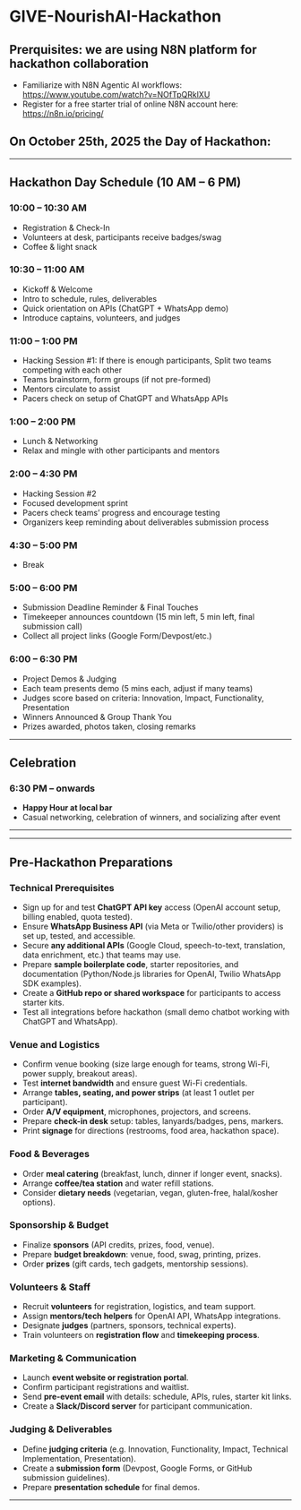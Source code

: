 # GIVE-NourishAI-Hackathon

## Prerquisites: we are using N8N platform for hackathon collaboration
- Familiarize with N8N Agentic AI workflows: https://www.youtube.com/watch?v=NOfTpQRklXU
- Register for a free starter trial of online N8N account here: https://n8n.io/pricing/

  
## On October 25th, 2025 the Day of Hackathon:


***

## Hackathon Day Schedule (10 AM – 6 PM)

### 10:00 – 10:30 AM  
- Registration & Check-In  
- Volunteers at desk, participants receive badges/swag  
- Coffee & light snack

### 10:30 – 11:00 AM  
- Kickoff & Welcome  
- Intro to schedule, rules, deliverables  
- Quick orientation on APIs (ChatGPT + WhatsApp demo)  
- Introduce captains, volunteers, and judges  

### 11:00 – 1:00 PM  
- Hacking Session #1: If there is enough participants, Split two teams competing with each other
- Teams brainstorm, form groups (if not pre-formed)  
- Mentors circulate to assist  
- Pacers check on setup of ChatGPT and WhatsApp APIs  

### 1:00 – 2:00 PM  
- Lunch & Networking  
- Relax and mingle with other participants and mentors  

### 2:00 – 4:30 PM  
- Hacking Session #2  
- Focused development sprint  
- Pacers check teams’ progress and encourage testing  
- Organizers keep reminding about deliverables submission process  

### 4:30 – 5:00 PM  
- Break

### 5:00 – 6:00 PM  
- Submission Deadline Reminder & Final Touches  
- Timekeeper announces countdown (15 min left, 5 min left, final submission call)  
- Collect all project links (Google Form/Devpost/etc.)  

### 6:00 – 6:30 PM  
- Project Demos & Judging  
- Each team presents demo (5 mins each, adjust if many teams)  
- Judges score based on criteria: Innovation, Impact, Functionality, Presentation    
- Winners Announced & Group Thank You  
- Prizes awarded, photos taken, closing remarks  

***

## Celebration

### 6:30 PM – onwards  
- **Happy Hour at local bar**  
- Casual networking, celebration of winners, and socializing after event  

***

***

## Pre-Hackathon Preparations

### Technical Prerequisites
- Sign up for and test **ChatGPT API key** access (OpenAI account setup, billing enabled, quota tested).  
- Ensure **WhatsApp Business API** (via Meta or Twilio/other providers) is set up, tested, and accessible.  
- Secure **any additional APIs** (Google Cloud, speech-to-text, translation, data enrichment, etc.) that teams may use.  
- Prepare **sample boilerplate code**, starter repositories, and documentation (Python/Node.js libraries for OpenAI, Twilio WhatsApp SDK examples).  
- Create a **GitHub repo or shared workspace** for participants to access starter kits.  
- Test all integrations before hackathon (small demo chatbot working with ChatGPT and WhatsApp).  

### Venue and Logistics
- Confirm venue booking (size large enough for teams, strong Wi-Fi, power supply, breakout areas).  
- Test **internet bandwidth** and ensure guest Wi-Fi credentials.  
- Arrange **tables, seating, and power strips** (at least 1 outlet per participant).  
- Order **A/V equipment**, microphones, projectors, and screens.  
- Prepare **check-in desk** setup: tables, lanyards/badges, pens, markers.  
- Print **signage** for directions (restrooms, food area, hackathon space).  

### Food & Beverages
- Order **meal catering** (breakfast, lunch, dinner if longer event, snacks).  
- Arrange **coffee/tea station** and water refill stations.  
- Consider **dietary needs** (vegetarian, vegan, gluten-free, halal/kosher options).  

### Sponsorship & Budget
- Finalize **sponsors** (API credits, prizes, food, venue).  
- Prepare **budget breakdown**: venue, food, swag, printing, prizes.  
- Order **prizes** (gift cards, tech gadgets, mentorship sessions).  

### Volunteers & Staff
- Recruit **volunteers** for registration, logistics, and team support.  
- Assign **mentors/tech helpers** for OpenAI API, WhatsApp integrations.  
- Designate **judges** (partners, sponsors, technical experts).  
- Train volunteers on **registration flow** and **timekeeping process**.  

### Marketing & Communication
- Launch **event website or registration portal**.  
- Confirm participant registrations and waitlist.  
- Send **pre-event email** with details: schedule, APIs, rules, starter kit links.  
- Create a **Slack/Discord server** for participant communication.  

### Judging & Deliverables
- Define **judging criteria** (e.g. Innovation, Functionality, Impact, Technical Implementation, Presentation).  
- Create a **submission form** (Devpost, Google Forms, or GitHub submission guidelines).  
- Prepare **presentation schedule** for final demos.  

***

